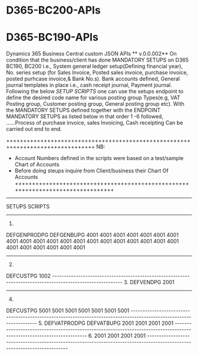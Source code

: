 # D365-BC200-APIs
# D365-BC190-APIs
Dynamics 365 Business Central custom JSON APIs 
                                         ** v.0.0.002**
On condition that the business/client has done MANDATORY SETUPS on D365 BC190, BC200 i.e., System general ledger setup(Defining financial year),
No. series setup (for Sales Invoice, Posted sales invoice, purchase invoice, posted purhcase invoice,& Bank No.s).
Bank accounts defined, General journal templates in place i.e., cash receipt journal, Payment journal.
Following the below *SETUP SCRIPTS* one can use the setups endpoint to define the desired code name for various posting group
Types(e.g, VAT Posting group, Customer posting group, General posting group etc). With the MANDATORY SETUPS defined 
together with the ENDPOINT MANDATORY SETUPS as listed below in that order 1 -6 followed,
......Process of purchase invoice, sales Invoicing, Cash receipting Can be carried out end to end. 

++++++++++++++++++++++++++++++++++++++++++++++++++++++++++++++++++++++++++++++++
NB:
- Account Numbers defined in the scripts were based on a test/sample Chart of Accounts
- Before doing steups inquire from Client/business their Chart Of Accounts
++++++++++++++++++++++++++++++++++++++++++++++++++++++++++++++++++++++++++++++++

*********************************************************************************
SETUPS SCRIPTS
***********************************************************************************************
1.
<Envelope xmlns="http://schemas.xmlsoap.org/soap/envelope/">
    <Body>
        <GenProductPositngSetup xmlns="urn:microsoft-dynamics-schemas/codeunit/ND_Setups">
            <defGenProdoctPGCode>DEFGENPRODPG</defGenProdoctPGCode>
            <defGenBusinessPGCode>DEFGENBUPG</defGenBusinessPGCode>
            <salesAccount>4001</salesAccount>
            <salesLineDiscAccount>4001</salesLineDiscAccount>
            <salesInvDiscAccount>4001</salesInvDiscAccount>
            <salesPmtDiscDebitAcc>4001</salesPmtDiscDebitAcc>
            <purchAccount>4001</purchAccount>
            <purchLineDiscAccount>4001</purchLineDiscAccount>
            <purchInvDiscAccount>4001</purchInvDiscAccount>
            <purchPmtDiscCreditAcc>4001</purchPmtDiscCreditAcc>
            <cOGSAccount>4001</cOGSAccount>
            <inventoryAdjmtAccount>4001</inventoryAdjmtAccount>
            <salesCreditMemoAccount>4001</salesCreditMemoAccount>
            <purchCreditMemoAccount>4001</purchCreditMemoAccount>
            <salesPmtDiscCreditAcc>4001</salesPmtDiscCreditAcc>
            <purchPmtDiscDebitAcc>4001</purchPmtDiscDebitAcc>
            <salesPmtTolDebitAcc>4001</salesPmtTolDebitAcc>
            <salesPmtTolCreditAcc>4001</salesPmtTolCreditAcc>
            <purchPmtTolDebitAcc>4001</purchPmtTolDebitAcc>
            <purchPmtTolCreditAcc>4001</purchPmtTolCreditAcc>
            <salesPrepaymentsAccount>4001</salesPrepaymentsAccount>
            <purchPrepaymentsAccount>4001</purchPrepaymentsAccount>
            <purchFADiscAccount>4001</purchFADiscAccount>
            <invtAccrualAccInterim>4001</invtAccrualAccInterim>
            <cOGSAccountInterim>4001</cOGSAccountInterim>
            <directCostAppliedAccount>4001</directCostAppliedAccount>
            <overheadAppliedAccount>4001</overheadAppliedAccount>
            <purchaseVarianceAccount>4001</purchaseVarianceAccount>
        </GenProductPositngSetup>
    </Body>
</Envelope>

---------------------------------------------------------------------------------------------------------
2.
<Envelope xmlns="http://schemas.xmlsoap.org/soap/envelope/">
    <Body>
        <CustomerPostingGroup xmlns="urn:microsoft-dynamics-schemas/codeunit/ND_Setups">
            <defCustomerPGCode>DEFCUSTPG</defCustomerPGCode>
            <receivablesAccount>1002</receivablesAccount>
        </CustomerPostingGroup>
    </Body>
</Envelope>
-----------------------------------------------------------------------------------------------------------
3.
<Envelope xmlns="http://schemas.xmlsoap.org/soap/envelope/">
    <Body>
        <VendorPostingGroup xmlns="urn:microsoft-dynamics-schemas/codeunit/ND_Setups">
            <defVendorPGCode>DEFVENDPG</defVendorPGCode>
            <payablesAccount>2001</payablesAccount>
        </VendorPostingGroup>
    </Body>
</Envelope>

-------------------------------------------------------------------------------------------------------------
4.
<Envelope xmlns="http://schemas.xmlsoap.org/soap/envelope/">
    <Body>
        <ItemInventoryPositngSetup xmlns="urn:microsoft-dynamics-schemas/codeunit/ND_Setups">
            <defItemIventoryPGCode>DEFCUSTPG</defItemIventoryPGCode>
            <inventoryAccount>5001</inventoryAccount>
            <inventoryAccountInterim>5001</inventoryAccountInterim>
            <wIPAccount>5001</wIPAccount>
            <materialVarianceAccount>5001</materialVarianceAccount>
            <capacityVarianceAccount>5001</capacityVarianceAccount>
            <mfgOverheadVarianceAccount>5001</mfgOverheadVarianceAccount>
            <capOverheadVarianceAccount>5001</capOverheadVarianceAccount>
        </ItemInventoryPositngSetup>
    </Body>
</Envelope>
--------------------------------------------------------------------------------------------------------------------
5. 
<Envelope xmlns="http://schemas.xmlsoap.org/soap/envelope/">
    <Body>
        <VATPositngSetup xmlns="urn:microsoft-dynamics-schemas/codeunit/ND_Setups">
            <defVATProdoctPGCode>DEFVATPRODPG</defVATProdoctPGCode>
            <defVATBusinessPGCode>DEFVATBUPG</defVATBusinessPGCode>
            <salesVATAccount>2001</salesVATAccount>
            <salesVATUnrealAccount>2001</salesVATUnrealAccount>
            <purchaseVATAccount>2001</purchaseVATAccount>
            <purchVATUnrealAccount>2001</purchVATUnrealAccount>
        </VATPositngSetup>
    </Body>
</Envelope>
-----------------------------------------------------------------------------------------------------------------------
6.
<Envelope xmlns="http://schemas.xmlsoap.org/soap/envelope/">
    <Body>
        <VATPositngSetup xmlns="urn:microsoft-dynamics-schemas/codeunit/ND_Setups">
            <defVATProdoctPGCode></defVATProdoctPGCode>
            <defVATBusinessPGCode></defVATBusinessPGCode>
            <salesVATAccount>2001</salesVATAccount>
            <salesVATUnrealAccount>2001</salesVATUnrealAccount>
            <purchaseVATAccount>2001</purchaseVATAccount>
            <purchVATUnrealAccount>2001</purchVATUnrealAccount>
        </VATPositngSetup>
    </Body>
</Envelope>
--------------------------------------------------------------------------------------------------------------------------
